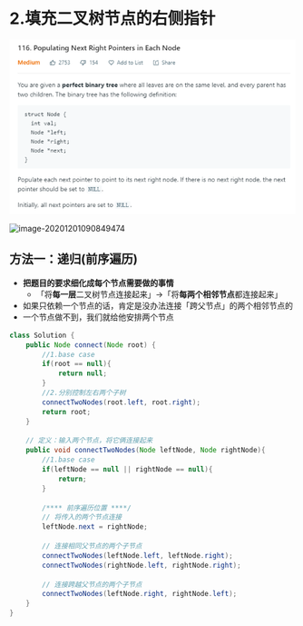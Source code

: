 # 2.**填充二叉树节点的右侧指针**

![image-20201130151611877](pic/image-20201130151611877.png)

![image-20201201090849474](https://raw.githubusercontent.com/TWDH/Leetcode-From-Zero/gitbook/image-20201201090849474.png)

## 方法一：递归(前序遍历)

* **把题目的要求细化成每个节点需要做的事情**
  * 「将**每一层**二叉树节点连接起来」->「将**每两个相邻节点**都连接起来」
* 如果只依赖一个节点的话，肯定是没办法连接「跨父节点」的两个相邻节点的
* 一个节点做不到，我们就给他安排两个节点

```java
class Solution {
    public Node connect(Node root) {
        //1.base case
        if(root == null){
            return null;
        }
        //2.分别控制左右两个子树
        connectTwoNodes(root.left, root.right);
        return root;
    }
    
    // 定义：输入两个节点，将它俩连接起来
    public void connectTwoNodes(Node leftNode, Node rightNode){
        //1.base case
        if(leftNode == null || rightNode == null){
            return;
        }
        
        /**** 前序遍历位置 ****/
        // 将传入的两个节点连接
        leftNode.next = rightNode;
        
        // 连接相同父节点的两个子节点
        connectTwoNodes(leftNode.left, leftNode.right);
        connectTwoNodes(rightNode.left, rightNode.right);
        
        // 连接跨越父节点的两个子节点
        connectTwoNodes(leftNode.right, rightNode.left);
    }
}
```

